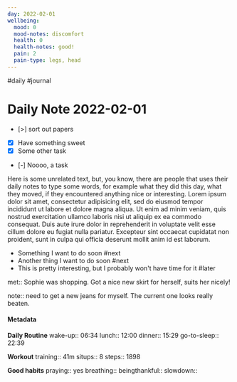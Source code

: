 ```yaml
---
day: 2022-02-01
wellbeing:
  mood: 0
  mood-notes: discomfort
  health: 0
  health-notes: good!
  pain: 2
  pain-type: legs, head
---
```

#daily #journal
# Daily Note 2022-02-01

- [>] sort out papers
- [x] Have something sweet
- [x] Some other task
- [-] Noooo, a task

Here is some unrelated text, but, you know, there are people that uses their daily notes to type some words, for example what they did this day, what they moved, if they encountered anything nice or interesting. Lorem ipsum dolor sit amet, consectetur adipisicing elit, sed do eiusmod tempor incididunt ut labore et dolore magna aliqua. Ut enim ad minim veniam, quis nostrud exercitation ullamco laboris nisi ut aliquip ex ea commodo consequat. Duis aute irure dolor in reprehenderit in voluptate velit esse cillum dolore eu fugiat nulla pariatur. Excepteur sint occaecat cupidatat non proident, sunt in culpa qui officia deserunt mollit anim id est laborum.

- Something I want to do soon #next
- Another thing I want to do soon #next
- This is pretty interesting, but I probably won't have time for it #later

met:: Sophie was shopping. Got a nice new skirt for herself, suits her nicely!

note:: need to get a new jeans for myself. The current one looks really beaten.

#### Metadata

**Daily Routine**
wake-up:: 06:34
lunch:: 12:00
dinner:: 15:29
go-to-sleep:: 22:39

**Workout**
training:: 41m
situps:: 8
steps:: 1898

**Good habits**
praying:: yes
breathing:: 
beingthankful:: 
slowdown:: 
